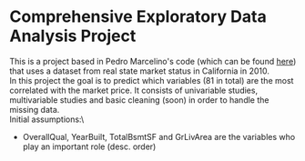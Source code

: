 # Comprehensive Exploratory Data Analysis Project

This is a project based in Pedro Marcelino's code (which can be found [here](https://www.kaggle.com/code/pmarcelino/comprehensive-data-exploration-with-python/notebook)) that uses a dataset from real state market status in California in 2010.\
In this project the goal is to predict which variables (81 in total) are the most correlated with the market price. It consists
of univariable studies, multivariable studies and basic cleaning (soon) in order to handle the missing data.\
Initial assumptions:\
- OverallQual, YearBuilt, TotalBsmtSF and GrLivArea are the variables who play an important role (desc. order)